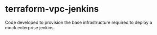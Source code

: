 # terraform-vpc-jenkins
Code developed to provision the base infrastructure required to deploy a mock enterprise jenkins
